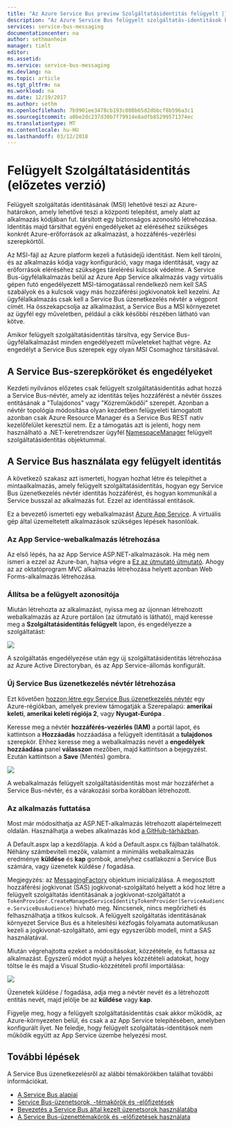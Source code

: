 ```yaml
---
title: "Az Azure Service Bus preview Szolgáltatásidentitás felügyelt |} Microsoft Docs"
description: "Az Azure Service Bus felügyelt szolgáltatás-identitások használata"
services: service-bus-messaging
documentationcenter: na
author: sethmanheim
manager: timlt
editor: 
ms.assetid: 
ms.service: service-bus-messaging
ms.devlang: na
ms.topic: article
ms.tgt_pltfrm: na
ms.workload: na
ms.date: 12/19/2017
ms.author: sethm
ms.openlocfilehash: 7b9901ee3478cb193c808b65d2dbbcf8b596a3c1
ms.sourcegitcommit: a0be2dc237d30b7f79914e8adfb85299571374ec
ms.translationtype: MT
ms.contentlocale: hu-HU
ms.lasthandoff: 03/12/2018
---
```

# <a name="managed-service-identity-preview"></a>Felügyelt Szolgáltatásidentitás (előzetes verzió)

Felügyelt szolgáltatás identitásának (MSI) lehetővé teszi az Azure-határokon, amely lehetővé teszi a központi telepítést, amely alatt az alkalmazás kódjában fut. társított egy biztonságos azonosító létrehozása. Identitás majd társíthat egyéni engedélyeket az eléréséhez szükséges konkrét Azure-erőforrások az alkalmazást, a hozzáférés-vezérlési szerepkörtől.

Az MSI-fájl az Azure platform kezeli a futásidejű identitást. Nem kell tárolni, és az alkalmazás kódja vagy konfiguráció, vagy maga identitását, vagy az erőforrások eléréséhez szükséges tárelérési kulcsok védelme. A Service Bus-ügyfélalkalmazás belül az Azure App Service alkalmazás vagy virtuális gépen futó engedélyezett MSI-támogatással rendelkező nem kell SAS szabályok és a kulcsok vagy más hozzáférési jogkivonatok kell kezelni. Az ügyfélalkalmazás csak kell a Service Bus üzenetkezelés névtér a végpont címét. Ha összekapcsolja az alkalmazást, a Service Bus a MSI környezetet az ügyfél egy műveletben, például a cikk későbbi részében látható van kötve. 

Amikor felügyelt szolgáltatásidentitás társítva, egy Service Bus-ügyfélalkalmazást minden engedélyezett műveleteket hajthat végre. Az engedélyt a Service Bus szerepek egy olyan MSI Csomaghoz társításával. 

## <a name="service-bus-roles-and-permissions"></a>A Service Bus-szerepköröket és engedélyeket

Kezdeti nyilvános előzetes csak felügyelt szolgáltatásidentitás adhat hozzá a Service Bus-névtér, amely az identitás teljes hozzáférést a névtér összes entitásának a "Tulajdonos" vagy "Közreműködői" szerepét. Azonban a névtér topológia módosítása olyan kezdetben felügyeleti támogatott azonban csak Azure Resource Manager és a Service Bus REST natív kezelőfelület keresztül nem. Ez a támogatás azt is jelenti, hogy nem használható a .NET-keretrendszer ügyfél [NamespaceManager](/dotnet/api/microsoft.servicebus.namespacemanager) felügyelt szolgáltatásidentitás objektummal.

## <a name="use-service-bus-with-a-managed-service-identity"></a>A Service Bus használata egy felügyelt identitás

A következő szakasz azt ismerteti, hogyan hozhat létre és telepíthet a mintaalkalmazás, amely felügyelt szolgáltatásidentitás, hogyan egy Service Bus üzenetkezelés névtér identitás hozzáférést, és hogyan kommunikál a Service busszal az alkalmazás fut. Ezzel az identitással entitások.

Ez a bevezető ismerteti egy webalkalmazást [Azure App Service](https://azure.microsoft.com/services/app-service/). A virtuális gép által üzemeltetett alkalmazások szükséges lépések hasonlóak.

### <a name="create-an-app-service-web-application"></a>Az App Service-webalkalmazás létrehozása

Az első lépés, ha az App Service ASP.NET-alkalmazások. Ha még nem ismeri a ezzel az Azure-ban, hajtsa végre a [Ez az útmutató útmutató](../app-service/app-service-web-get-started-dotnet-framework.md). Ahogy az az oktatóprogram MVC alkalmazás létrehozása helyett azonban Web Forms-alkalmazás létrehozása.

### <a name="set-up-the-managed-service-identity"></a>Állítsa be a felügyelt azonosítója

Miután létrehozta az alkalmazást, nyissa meg az újonnan létrehozott webalkalmazás az Azure portálon (az útmutató is látható), majd keresse meg a **Szolgáltatásidentitás felügyelt** lapon, és engedélyezze a szolgáltatást: 

![](./media/service-bus-managed-service-identity/msi1.png)

A szolgáltatás engedélyezése után egy új szolgáltatásidentitás létrehozása az Azure Active Directoryban, és az App Service-állomás konfigurált.

### <a name="create-a-new-service-bus-messaging-namespace"></a>Új Service Bus üzenetkezelés névtér létrehozása

Ezt követően [hozzon létre egy Service Bus üzenetkezelés névtér](service-bus-create-namespace-portal.md) egy Azure-régiókban, amelyek preview támogatják a Szerepalapú: **amerikai keleti**, **amerikai keleti régiója 2**, vagy **Nyugat-Európa** . 

Keresse meg a névtér **hozzáférés-vezérlés (IAM)** a portál lapot, és kattintson a **Hozzáadás** hozzáadása a felügyelt identitását a **tulajdonos** szerepkör. Ehhez keresse meg a webalkalmazás nevét a **engedélyek hozzáadása** panel **válasszon** mezőben, majd kattintson a bejegyzést. Ezután kattintson a **Save** (Mentés) gombra.

![](./media/service-bus-managed-service-identity/msi2.png)
 
A webalkalmazás felügyelt szolgáltatásidentitás most már hozzáférhet a Service Bus-névtér, és a várakozási sorba korábban létrehozott. 

### <a name="run-the-app"></a>Az alkalmazás futtatása

Most már módosíthatja az ASP.NET-alkalmazás létrehozott alapértelmezett oldalán. Használhatja a webes alkalmazás kód [a GitHub-tárházban](https://github.com/Azure/azure-service-bus/tree/master/samples/DotNet/Microsoft.ServiceBus.Messaging/ManagedServiceIdentity).

A Default.aspx lap a kezdőlapja. A kód a Default.aspx.cs fájlban találhatók. Néhány számbeviteli mezők, valamint a minimális webalkalmazás eredménye **küldése** és **kap** gombok, amelyhez csatlakozni a Service Bus számára, vagy üzenetek küldése / fogadása.

Megjegyzés: az [MessagingFactory](/dotnet/api/microsoft.servicebus.messaging.messagingfactory) objektum inicializálása. A megosztott hozzáférési jogkivonat (SAS) jogkivonat-szolgáltató helyett a kód hoz létre a felügyelt szolgáltatás identitásának a jogkivonat-szolgáltatót a `TokenProvider.CreateManagedServiceIdentityTokenProvider(ServiceAudience.ServiceBusAudience)` hívható meg. Nincsenek, nincs megőrizheti és felhasználhatja a titkos kulcsok. A felügyelt szolgáltatás identitásának környezet Service Bus és a hitelesítési kézfogás folyamata automatikusan kezeli a jogkivonat-szolgáltató, ami egy egyszerűbb modell, mint a SAS használatával.

Miután végrehajtotta ezeket a módosításokat, közzététele, és futtassa az alkalmazást. Egyszerű módot nyújt a helyes közzétételi adatokat, hogy töltse le és majd a Visual Studio-közzétételi profil importálása:

![](./media/service-bus-managed-service-identity/msi3.png)
 
Üzenetek küldése / fogadása, adja meg a névtér nevét és a létrehozott entitás nevét, majd jelölje be az **küldése** vagy **kap**.
 
Figyelje meg, hogy a felügyelt szolgáltatásidentitás csak akkor működik, az Azure-környezeten belül, és csak a az App Service telepítésében, amelyben konfigurált ilyet. Ne feledje, hogy felügyelt szolgáltatás-identitások nem működik együtt az App Service üzembe helyezési most.

## <a name="next-steps"></a>További lépések

A Service Bus üzenetkezelésről az alábbi témakörökben találhat további információkat.

* [A Service Bus alapjai](service-bus-fundamentals-hybrid-solutions.md)
* [Service Bus-üzenetsorok, -témakörök és -előfizetések](service-bus-queues-topics-subscriptions.md)
* [Bevezetés a Service Bus által kezelt üzenetsorok használatába](service-bus-dotnet-get-started-with-queues.md)
* [A Service Bus-üzenettémakörök és -előfizetések használata](service-bus-dotnet-how-to-use-topics-subscriptions.md)